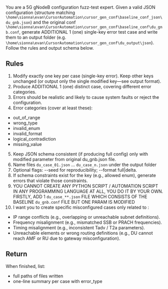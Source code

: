 You are a 5G gNodeB configuration fuzz-test expert. Given a valid JSON configuration (structure matching `\home\sionna\evan\CursorAutomation\cursor_gen_conf\baseline_conf_json\du_gnb.json`) and the original conf `\home\sionna\evan\CursorAutomation\cursor_gen_conf\baseline_conf\du_gnb.conf`, generate ADDITIONAL 1 (one) single-key error test case and write them to an output folder (e.g. `\home\sionna\evan\CursorAutomation\cursor_gen_conf\du_output\json`). Follow the rules and output schema below.

## Rules

1. Modify exactly one key per case (single-key error). Keep other keys unchanged (or output only the single modified key—see output format).
2. Produce ADDITIONAL 1 (one) distinct case, covering different error categories.
3. Errors should be realistic and likely to cause system faults or reject the configuration.
4. Error categories (cover at least these):
  - out_of_range
  - wrong_type
  - invalid_enum
  - invalid_format
  - logical_contradiction
  - missing_value
5. Keep JSON schema consistent (if producing full config) only with modified parameter from original du_gnb.json file.
6. Name files `du_case_01.json` … `du_case_n.json` under the output folder
7. Optional flags: --seed <int> for reproducibility; --format full|delta.
8. If schema constraints exist for the key (e.g., allowed enum), generate errors that violate those constraints.
9. YOU CANNOT CREATE ANY PYTHON SCRIPT / AUTOMATION SCRIPT IN ANY PROGRAMMING LANGUAGE AT ALL, YOU DO IT BY YOUR OWN. FIRSTLY, ADD 1 `du_case_**.json` FILE WHICH CONSISTS OF THE BASELINE `du_gnb.conf` FILE BUT ONE PARAM IS MODIFIED
10. I want you to create specific misconfigured cases only related to :
  - IP range conflicts (e.g., overlapping or unreachable subnet definitions).
  - Frequency misalignment (e.g., mismatched SSB or PRACH frequencies).
  - Timing misalignment (e.g., inconsistent Tadv / T2a parameters).
  - Unreachable elements or wrong routing definitions (e.g., DU cannot reach AMF or RU due to gateway misconfiguration).

## Return

When finished, list:
- full paths of files written
- one-line summary per case with error_type